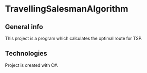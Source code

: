 # TravellingSalesmanAlgorithm
 
## General info
This project is a program which calculates the optimal route for TSP. 
	
## Technologies
Project is created with C#.
